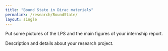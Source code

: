 ```yaml
---
title: "Bound State in Dirac materials"
permalink: /research/BoundState/
layout: single
---
```


Put some pictures of the LPS and the main figures of your internship report.

Description and details about your research project.
